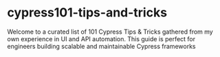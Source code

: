 # cypress101-tips-and-tricks
Welcome to a curated list of 101 Cypress Tips &amp; Tricks gathered from my own experience in UI and API automation. This guide is perfect for engineers building scalable and maintainable Cypress frameworks
